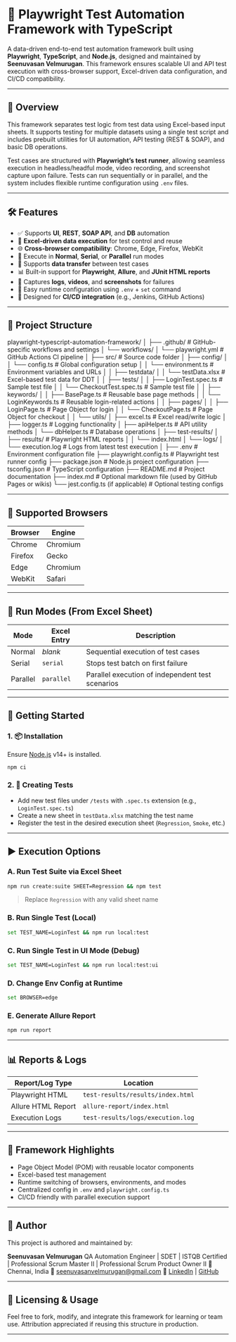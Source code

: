 # 🎯 Playwright Test Automation Framework with TypeScript

A data-driven end-to-end test automation framework built using **Playwright**, **TypeScript**, and **Node.js**, designed and maintained by **Seenuvasan Velmurugan**. This framework ensures scalable UI and API test execution with cross-browser support, Excel-driven data configuration, and CI/CD compatibility.

---

## 📌 Overview

This framework separates test logic from test data using Excel-based input sheets. It supports testing for multiple datasets using a single test script and includes prebuilt utilities for UI automation, API testing (REST & SOAP), and basic DB operations.

Test cases are structured with **Playwright’s test runner**, allowing seamless execution in headless/headful mode, video recording, and screenshot capture upon failure. Tests can run sequentially or in parallel, and the system includes flexible runtime configuration using `.env` files.

---

## 🛠️ Features

- ✅ Supports **UI**, **REST**, **SOAP API**, and **DB** automation
- 🎯 **Excel-driven data execution** for test control and reuse
- 🌐 **Cross-browser compatibility**: Chrome, Edge, Firefox, WebKit
- 🧪 Execute in **Normal**, **Serial**, or **Parallel** run modes
- 🔄 Supports **data transfer** between test cases
- 📊 Built-in support for **Playwright**, **Allure**, and **JUnit HTML reports**
- 📂 Captures **logs**, **videos**, and **screenshots** for failures
- 🧩 Easy runtime configuration using `.env` + `set` command
- 🔧 Designed for **CI/CD integration** (e.g., Jenkins, GitHub Actions)

---

## 📂 Project Structure

playwright-typescript-automation-framework/
│
├── .github/                         # GitHub-specific workflows and settings
│   └── workflows/
│       └── playwright.yml          # GitHub Actions CI pipeline
│
├── src/                             # Source code folder
│   ├── config/
│   │   └── config.ts               # Global configuration setup
│   │   └── environment.ts         # Environment variables and URLs
│
│   ├── testdata/
│   │   └── testData.xlsx           # Excel-based test data for DDT
│
│   ├── tests/
│   │   ├── LoginTest.spec.ts       # Sample test file
│   │   └── CheckoutTest.spec.ts    # Sample test file
│
│   ├── keywords/
│   │   ├── BasePage.ts             # Reusable base page methods
│   │   └── LoginKeywords.ts        # Reusable login-related actions
│
│   ├── pages/
│   │   ├── LoginPage.ts            # Page Object for login
│   │   └── CheckoutPage.ts         # Page Object for checkout
│
│   └── utils/
│       ├── excel.ts                # Excel read/write logic
│       ├── logger.ts               # Logging functionality
│       ├── apiHelper.ts            # API utility methods
│       └── dbHelper.ts             # Database operations
│
├── test-results/
│   ├── results/                    # Playwright HTML reports
│   │   └── index.html
│   └── logs/
│       └── execution.log           # Logs from latest test execution
│
├── .env                             # Environment configuration file
├── playwright.config.ts             # Playwright test runner config
├── package.json                     # Node.js project configuration
├── tsconfig.json                    # TypeScript configuration
├── README.md                        # Project documentation
├── index.md                         # Optional markdown file (used by GitHub Pages or wikis)
└── jest.config.ts (if applicable)   # Optional testing configs

---

## 🧪 Supported Browsers

| Browser  | Engine   |
|----------|----------|
| Chrome   | Chromium |
| Firefox  | Gecko    |
| Edge     | Chromium |
| WebKit   | Safari   |

---

## 🔀 Run Modes (From Excel Sheet)

| Mode     | Excel Entry | Description                                        |
|----------|-------------|----------------------------------------------------|
| Normal   | *blank*     | Sequential execution of test cases                |
| Serial   | `serial`    | Stops test batch on first failure                 |
| Parallel | `parallel`  | Parallel execution of independent test scenarios  |

---

## 🚀 Getting Started

### 1. 📦 Installation

Ensure [Node.js](https://nodejs.org/) v14+ is installed.

```bash
npm ci
````

### 2. 🧪 Creating Tests

* Add new test files under `/tests` with `.spec.ts` extension (e.g., `LoginTest.spec.ts`)
* Create a new sheet in `testData.xlsx` matching the test name
* Register the test in the desired execution sheet (`Regression`, `Smoke`, etc.)

---

## ▶️ Execution Options

### A. Run Test Suite via Excel Sheet

```bash
npm run create:suite SHEET=Regression && npm test
```

> Replace `Regression` with any valid sheet name

### B. Run Single Test (Local)

```bash
set TEST_NAME=LoginTest && npm run local:test
```

### C. Run Single Test in UI Mode (Debug)

```bash
set TEST_NAME=LoginTest && npm run local:test:ui
```

### D. Change Env Config at Runtime

```bash
set BROWSER=edge
```

### E. Generate Allure Report

```bash
npm run report
```

---

## 📊 Reports & Logs

| Report/Log Type    | Location                          |
| ------------------ | --------------------------------- |
| Playwright HTML    | `test-results/results/index.html` |
| Allure HTML Report | `allure-report/index.html`        |
| Execution Logs     | `test-results/logs/execution.log` |

---

## 🧠 Framework Highlights

* Page Object Model (POM) with reusable locator components
* Excel-based test management
* Runtime switching of browsers, environments, and modes
* Centralized config in `.env` and `playwright.config.ts`
* CI/CD friendly with parallel execution support

---

## 📌 Author

This project is authored and maintained by:

**Seenuvasan Velmurugan**
QA Automation Engineer | SDET | ISTQB Certified | Professional Scrum Master II | Professional Scrum Product Owner II
📍 Chennai, India
📧 [seenuvasanvelmurugan@gmail.com](mailto:seenuvasanvelmurugan@gmail.com)
🔗 [LinkedIn](https://www.linkedin.com/in/seenuvasan-velmurugan-professional-social-profile) | [GitHub](https://github.com/Seenuvasan91)

---

## 🤝 Licensing & Usage

Feel free to fork, modify, and integrate this framework for learning or team use. Attribution appreciated if reusing this structure in production.

---
